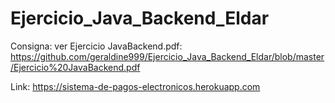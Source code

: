 # Ejercicio_Java_Backend_Eldar
Consigna: ver Ejercicio JavaBackend.pdf: https://github.com/geraldine999/Ejercicio_Java_Backend_Eldar/blob/master/Ejercicio%20JavaBackend.pdf

Link: https://sistema-de-pagos-electronicos.herokuapp.com

